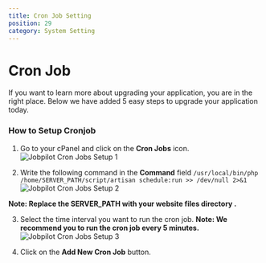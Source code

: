 ```yaml
---
title: Cron Job Setting
position: 29
category: System Setting
---
```


# Cron Job

If you want to learn more about upgrading your application, you are in the right place. Below we have added 5 easy steps to upgrade your application today.

### How to Setup Cronjob

1. Go to your cPanel and click on the **Cron Jobs** icon.
   ![Jobpilot Cron Jobs Setup 1](/docs/jobpilot/setting/cronjob-1.png)

2. Write the following command in the **Command** field `/usr/local/bin/php /home/SERVER_PATH/script/artisan schedule:run >> /dev/null 2>&1`
   ![Jobpilot Cron Jobs Setup 2](/docs/jobpilot/setting/cronjob-2.png)

**Note: Replace the SERVER_PATH with your website files directory .**

3. Select the time interval you want to run the cron job.
   **Note: We recommend you to run the cron job every 5 minutes.**
   ![Jobpilot Cron Jobs Setup 3](/docs/jobpilot/setting/cronjob-3.png)

4. Click on the **Add New Cron Job** button.
